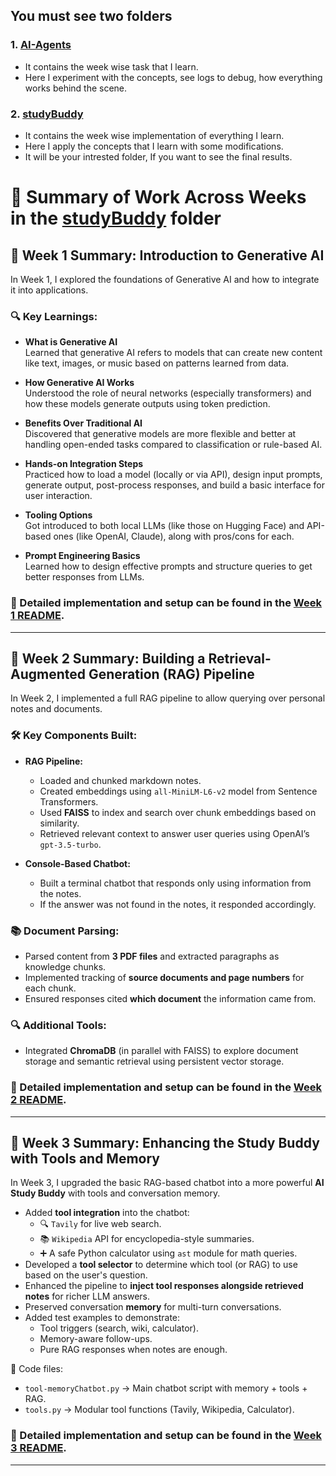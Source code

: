## You must see two folders 

### 1. [AI-Agents](./AI-Agents/)

- It contains the week wise task that I learn.
- Here I experiment with the concepts, see logs to debug, how everything works behind the scene.

### 2. [studyBuddy](./studyBuddy/)

- It contains the week wise implementation of everything I learn.
- Here I apply the concepts that I learn with some modifications.
- It will be your intrested folder, If you want to see the final results.


# 📘 Summary of Work Across Weeks in the [studyBuddy](./studyBuddy/) folder

## 📅 Week 1 Summary: Introduction to Generative AI
In Week 1, I explored the foundations of Generative AI and how to integrate it into applications.

### 🔍 Key Learnings:

- **What is Generative AI**  
  Learned that generative AI refers to models that can create new content like text, images, or music based on patterns learned from data.

- **How Generative AI Works**  
  Understood the role of neural networks (especially transformers) and how these models generate outputs using token prediction.

- **Benefits Over Traditional AI**  
  Discovered that generative models are more flexible and better at handling open-ended tasks compared to classification or rule-based AI.

- **Hands-on Integration Steps**  
  Practiced how to load a model (locally or via API), design input prompts, generate output, post-process responses, and build a basic interface for user interaction.

- **Tooling Options**  
  Got introduced to both local LLMs (like those on Hugging Face) and API-based ones (like OpenAI, Claude), along with pros/cons for each.

- **Prompt Engineering Basics**  
  Learned how to design effective prompts and structure queries to get better responses from LLMs.


### 📄 Detailed implementation and setup can be found in the [Week 1 README](./studyBuddy/week1/README.md).

---

## 📅 Week 2 Summary: Building a Retrieval-Augmented Generation (RAG) Pipeline
In Week 2, I implemented a full RAG pipeline to allow querying over personal notes and documents.

### 🛠️ Key Components Built:

- **RAG Pipeline:**
  - Loaded and chunked markdown notes.
  - Created embeddings using `all-MiniLM-L6-v2` model from Sentence Transformers.
  - Used **FAISS** to index and search over chunk embeddings based on similarity.
  - Retrieved relevant context to answer user queries using OpenAI’s `gpt-3.5-turbo`.

- **Console-Based Chatbot:**
  - Built a terminal chatbot that responds only using information from the notes.
  - If the answer was not found in the notes, it responded accordingly.

### 📚 Document Parsing:

- Parsed content from **3 PDF files** and extracted paragraphs as knowledge chunks.
- Implemented tracking of **source documents and page numbers** for each chunk.
- Ensured responses cited **which document** the information came from.

### 🔍 Additional Tools:

- Integrated **ChromaDB** (in parallel with FAISS) to explore document storage and semantic retrieval using persistent vector storage.

### 📄 Detailed implementation and setup can be found in the [Week 2 README](./studyBuddy/week2/README.md).

---

## 📅 Week 3 Summary: Enhancing the Study Buddy with Tools and Memory

In Week 3, I upgraded the basic RAG-based chatbot into a more powerful **AI Study Buddy** with tools and conversation memory.


- Added **tool integration** into the chatbot:
  - 🔍 `Tavily` for live web search.
  - 📚 `Wikipedia` API for encyclopedia-style summaries.
  - ➕ A safe Python calculator using `ast` module for math queries.
- Developed a **tool selector** to determine which tool (or RAG) to use based on the user's question.
- Enhanced the pipeline to **inject tool responses alongside retrieved notes** for richer LLM answers.
- Preserved conversation **memory** for multi-turn conversations.
- Added test examples to demonstrate:
  - Tool triggers (search, wiki, calculator).
  - Memory-aware follow-ups.
  - Pure RAG responses when notes are enough.

📁 Code files:
- `tool-memoryChatbot.py` → Main chatbot script with memory + tools + RAG.
- `tools.py` → Modular tool functions (Tavily, Wikipedia, Calculator).

### 📄 Detailed implementation and setup can be found in the [Week 3 README](./studyBuddy/week3/README.md).

---
